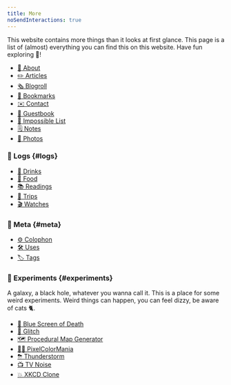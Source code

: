 ```yaml
---
title: More
noSendInteractions: true
---
```


This website contains more things than it looks at first glance. This page is a list of (almost) everything you can find this on this website. Have fun exploring 🧭!

<!--more-->

<div class='terms grid bold'>

- [🧁 About](/about)
- [✏️ Articles](/articles)
- [🗞️ Blogroll](/blogroll)
- [🔖 Bookmarks](/bookmarks)
- [✉️ Contact](/contact)
- [📖 Guestbook](/guestbook)
- [🚀 Impossible List](/impossible-list)
- [🗒️ Notes](/notes)
- [📸 Photos](/photos)

</div>

### 🧵 Logs {#logs}

<div class='terms grid bold'>

- [🧋 Drinks](/drinks)
- [🥘 Food](/food)
- [📚 Readings](/readings)
- [🚆 Trips](/trips)
- [🎬 Watches](/watches)

</div>

### 💎 Meta {#meta}

<div class='terms grid bold'>

- [⚙️ Colophon](/colophon)
- [🛠 Uses](/uses)
- [🏷 Tags](/tags)

</div>

### 🧪 Experiments {#experiments}

A galaxy, a black hole, whatever you wanna call it. This is a place for some weird experiments.
Weird things can happen, you can feel dizzy, be aware of cats 🐈. <span id='trigger' hidden title='Click here, NOW!'>Or they might bite you!</span>

<div id='experiments-list' class='terms grid bold'>

- [🔵 Blue Screen of Death](../minisites/bsod/)
- [📡 Glitch](../minisites/glitch/)
- [🗺 Procedural Map Generator](../minisites/mapgen/)
- [🏳️‍🌈 PixelColorMania](../minisites/pixelcolormania/)
- [⛈ Thunderstorm](../minisites/thunderstorm/)
- [📺 TV Noise](../minisites/tv-noise/)
- [💥 XKCD Clone](http://xkcd.hacdia.sh/)

</div>

<audio id="music" loop>
  <source src="https://cdn.hacdias.com/media/nyan-cat.mp3" type="audio/mpeg">
</audio>

<script>
const trigger = document.getElementById('trigger')
const experiments = document.getElementById('experiments-list')
const experimentsLinks = experiments.querySelectorAll('a')
const musicEl = document.getElementById('music')

trigger.hidden = false
musicEl.currentTime = 0
musicEl.load()

Array.from(experimentsLinks).forEach(el => {
  el.addEventListener('mouseenter', () => {
    if (experiments.classList.contains('nyan')) musicEl.play()
  })

  el.addEventListener('mouseleave', () => {
    if (experiments.classList.contains('nyan')) musicEl.pause()
  })
})

trigger.addEventListener('click', async () => {
  experiments.classList.toggle('nyan')
  trigger.classList.toggle('dn')
})
</script>
